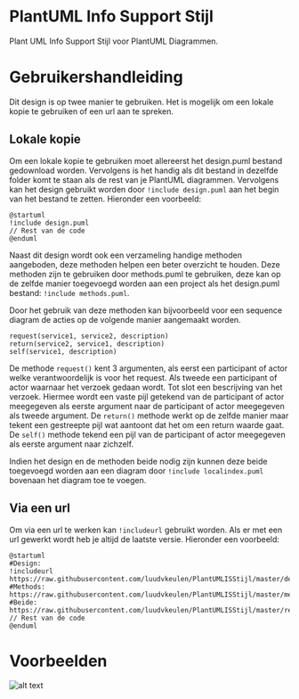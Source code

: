 # PlantUML Info Support Stijl
Plant UML Info Support Stijl voor PlantUML Diagrammen. 

# Gebruikershandleiding
Dit design is op twee manier te gebruiken. Het is mogelijk om een lokale kopie te gebruiken of een url aan te spreken.

## Lokale kopie
Om een lokale kopie te gebruiken moet allereerst het design.puml bestand gedownload worden. Vervolgens is het handig als dit bestand in dezelfde folder komt te staan als de rest van je PlantUML diagrammen. Vervolgens kan het design gebruikt worden door `!include design.puml` aan het begin van het bestand te zetten. Hieronder een voorbeeld:
```
@startuml
!include design.puml
// Rest van de code
@enduml
```

Naast dit design wordt ook een verzameling handige methoden aangeboden, deze methoden helpen een beter overzicht te houden. Deze methoden zijn te gebruiken door methods.puml te gebruiken, deze kan op de zelfde manier toegevoegd worden aan een project als het design.puml bestand: `!include methods.puml`.

Door het gebruik van deze methoden kan bijvoorbeeld voor een sequence diagram de acties op de volgende manier aangemaakt worden.

```
request(service1, service2, description)
return(service2, service1, description)
self(service1, description)
```
De methode `request()` kent 3 argumenten, als eerst een participant of actor welke verantwoordelijk is voor het request. Als tweede een participant of actor waarnaar het verzoek gedaan wordt. Tot slot een bescrijving van het verzoek. Hiermee wordt een vaste pijl getekend van de participant of actor meegegeven als eerste argument naar de participant of actor meegegeven als tweede argument. De `return()` methode werkt op de zelfde manier maar tekent een gestreepte pijl wat aantoont dat het om een return waarde gaat. De `self()` methode tekend een pijl van de participant of actor meegegeven als eerste argument naar zichzelf.

Indien het design en de methoden beide nodig zijn kunnen deze beide toegevoegd worden aan een diagram door `!include localindex.puml` bovenaan het diagram toe te voegen.

## Via een url
Om via een url te werken kan `!includeurl` gebruikt worden. Als er met een url gewerkt wordt heb je altijd de laatste versie. Hieronder een voorbeeld:
```
@startuml
#Design:
!includeurl https://raw.githubusercontent.com/luudvkeulen/PlantUMLISStijl/master/design.puml
#Methods:
https://raw.githubusercontent.com/luudvkeulen/PlantUMLISStijl/master/methods.puml
#Beide:
https://raw.githubusercontent.com/luudvkeulen/PlantUMLISStijl/master/remoteindex.puml
// Rest van de code
@enduml
```

# Voorbeelden
![alt text](https://i.imgur.com/JYLcZyn.png "Activity diagram")
